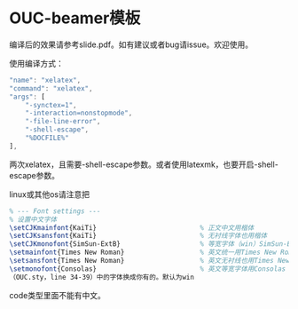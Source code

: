 # OUC-beamer模板

编译后的效果请参考slide.pdf。如有建议或者bug请issue。欢迎使用。

使用编译方式：
``` javascript
"name": "xelatex",
"command": "xelatex",
"args": [
    "-synctex=1",
    "-interaction=nonstopmode",
    "-file-line-error",
    "-shell-escape",
    "%DOCFILE%"
],
```

两次xelatex，且需要-shell-escape参数。或者使用latexmk，也要开启-shell-escape参数。

linux或其他os请注意把
``` tex
% --- Font settings ---
% 设置中文字体
\setCJKmainfont{KaiTi}                          % 正文中文用楷体
\setCJKsansfont{KaiTi}                          % 无衬线字体也用楷体
\setCJKmonofont{SimSun-ExtB}                    % 等宽字体（win）SimSun-ExtB
\setmainfont{Times New Roman}                   % 英文统一用Times New Roman
\setsansfont{Times New Roman}                   % 英文无衬线也用Times New Roman
\setmonofont{Consolas}                          % 英文等宽字体用Consolas
（OUC.sty，line 34-39）中的字体换成你有的。默认为win
```

code类型里面不能有中文。
